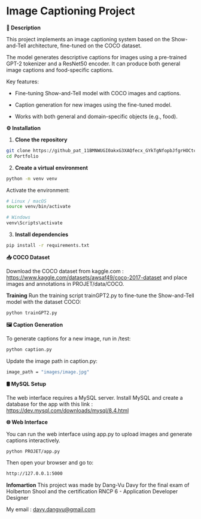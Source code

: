 # Image Captioning Project

**📌 Description**

This project implements an image captioning system based on the Show-and-Tell architecture, fine-tuned on the COCO dataset.

The model generates descriptive captions for images using a pre-trained GPT-2 tokenizer and a ResNet50 encoder. It can produce both general image captions and food-specific captions.

Key features:

- Fine-tuning Show-and-Tell model with COCO images and captions.

- Caption generation for new images using the fine-tuned model.

- Works with both general and domain-specific objects (e.g., food).

**⚙️ Installation**

1. **Clone the repository**
```bash
git clone https://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@github.com/Giang-Davy/Portfolio.git
cd Portfolio
```

2. **Create a virtual environment**
```bash
python -m venv venv
```

Activate the environment:
```bash
# Linux / macOS
source venv/bin/activate

# Windows
venv\Scripts\activate
```

3. **Install dependencies**
```bash
pip install -r requirements.txt
```

**📥 COCO Dataset**

Download the COCO dataset from kaggle.com : https://www.kaggle.com/datasets/awsaf49/coco-2017-dataset and place images and annotations in PROJET/data/COCO.

**Training**
Run the training script trainGPT2.py to fine-tune the Show-and-Tell model with the dataset COCO:

```bash
python trainGPT2.py
```

**🖼️ Caption Generation**

To generate captions for a new image, run in /test:

```bash
python caption.py
```

Update the image path in caption.py:
```bash
image_path = "images/image.jpg"
```

**🛢️ MySQL Setup**

The web interface requires a MySQL server.
Install MySQL and create a database for the app with this link : https://dev.mysql.com/downloads/mysql/8.4.html

**🌐 Web Interface**

You can run the web interface using app.py to upload images and generate captions interactively.
```bash
python PROJET/app.py
```

Then open your browser and go to:
```bash
http://127.0.0.1:5000
```

**Infomartion**
This project was made by Dang-Vu Davy for the final exam of Holberton Shool and the certification RNCP 6 - Application Developer Designer

My email : davy.dangvu@gmail.com